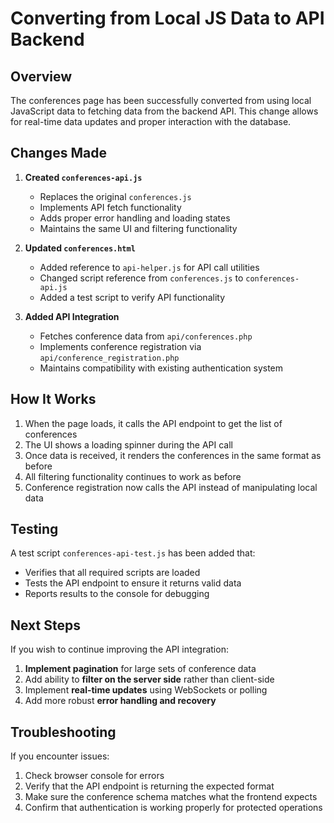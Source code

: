 # Converting from Local JS Data to API Backend

## Overview
The conferences page has been successfully converted from using local JavaScript data to fetching data from the backend API. This change allows for real-time data updates and proper interaction with the database.

## Changes Made

1. **Created `conferences-api.js`**
   - Replaces the original `conferences.js`
   - Implements API fetch functionality
   - Adds proper error handling and loading states
   - Maintains the same UI and filtering functionality

2. **Updated `conferences.html`**
   - Added reference to `api-helper.js` for API call utilities
   - Changed script reference from `conferences.js` to `conferences-api.js`
   - Added a test script to verify API functionality

3. **Added API Integration**
   - Fetches conference data from `api/conferences.php`
   - Implements conference registration via `api/conference_registration.php`
   - Maintains compatibility with existing authentication system

## How It Works

1. When the page loads, it calls the API endpoint to get the list of conferences
2. The UI shows a loading spinner during the API call
3. Once data is received, it renders the conferences in the same format as before
4. All filtering functionality continues to work as before
5. Conference registration now calls the API instead of manipulating local data

## Testing

A test script `conferences-api-test.js` has been added that:
- Verifies that all required scripts are loaded
- Tests the API endpoint to ensure it returns valid data
- Reports results to the console for debugging

## Next Steps

If you wish to continue improving the API integration:

1. **Implement pagination** for large sets of conference data
2. Add ability to **filter on the server side** rather than client-side
3. Implement **real-time updates** using WebSockets or polling
4. Add more robust **error handling and recovery**

## Troubleshooting

If you encounter issues:

1. Check browser console for errors
2. Verify that the API endpoint is returning the expected format
3. Make sure the conference schema matches what the frontend expects
4. Confirm that authentication is working properly for protected operations
